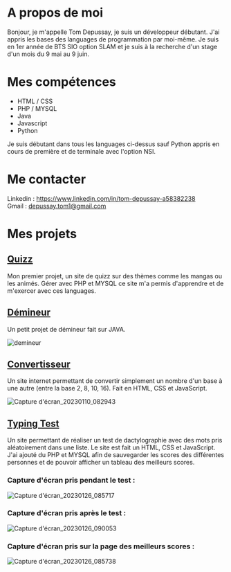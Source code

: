 # A propos de moi

Bonjour, je m'appelle Tom Depussay, je suis un développeur débutant. J'ai appris les bases des languages de programmation par moi-même.
Je suis en 1er année de BTS SIO option SLAM et je suis à la recherche d'un stage d'un mois du 9 mai au 9 juin.


# Mes compétences

- HTML / CSS
- PHP / MYSQL
- Java
- Javascript
- Python

Je suis débutant dans tous les languages ci-dessus sauf Python appris en cours de première et de terminale avec l'option NSI.


# Me contacter

Linkedin : https://www.linkedin.com/in/tom-depussay-a58382238 </br>
Gmail : depussay.tom1@gmail.com


# Mes projets 

## <a href="https://github.com/tomdepussay/quizz">Quizz</a>

Mon premier projet, un site de quizz sur des thèmes comme les mangas ou les animés. Gérer avec PHP et MYSQL ce site m'a permis d'apprendre et de m'exercer avec ces languages.


## <a href="https://github.com/tomdepussay/demineur">Démineur</a>

Un petit projet de démineur fait sur JAVA.

![demineur](https://user-images.githubusercontent.com/109548814/205096287-307d9470-22d5-410a-a101-ce3868694d15.png)


## <a href="https://github.com/tomdepussay/convertisseur">Convertisseur</a>

Un site internet permettant de convertir simplement un nombre d'un base à une autre (entre la base 2, 8, 10, 16). Fait en HTML, CSS et JavaScript.

![Capture d'écran_20230110_082943](https://user-images.githubusercontent.com/109548814/211488643-d3bfcb06-de90-4221-8ecf-abc19b0e1079.png)

## <a href="https://github.com/tomdepussay/typing-test">Typing Test</a>

Un site permettant de réaliser un test de dactylographie avec des mots pris aléatoirement dans une liste. Le site est fait un HTML, CSS et JavaScript.
J'ai ajouté du PHP et MYSQL afin de sauvegarder les scores des différentes personnes et de pouvoir afficher un tableau des meilleurs scores.

### Capture d'écran pris pendant le test :

![Capture d'écran_20230126_085717](https://user-images.githubusercontent.com/109548814/214785445-38c56e0d-1ad8-44e5-b946-8b58f2ddc0a9.png)

### Capture d'écran pris après le test : 

![Capture d'écran_20230126_090053](https://user-images.githubusercontent.com/109548814/214785370-c6132a7c-49eb-4c70-a378-4ad5001eb0eb.png)

### Capture d'écran pris sur la page des meilleurs scores :

![Capture d'écran_20230126_085738](https://user-images.githubusercontent.com/109548814/214785468-508d6e7c-75d2-401a-a4e5-1ffa0769f71d.png)







